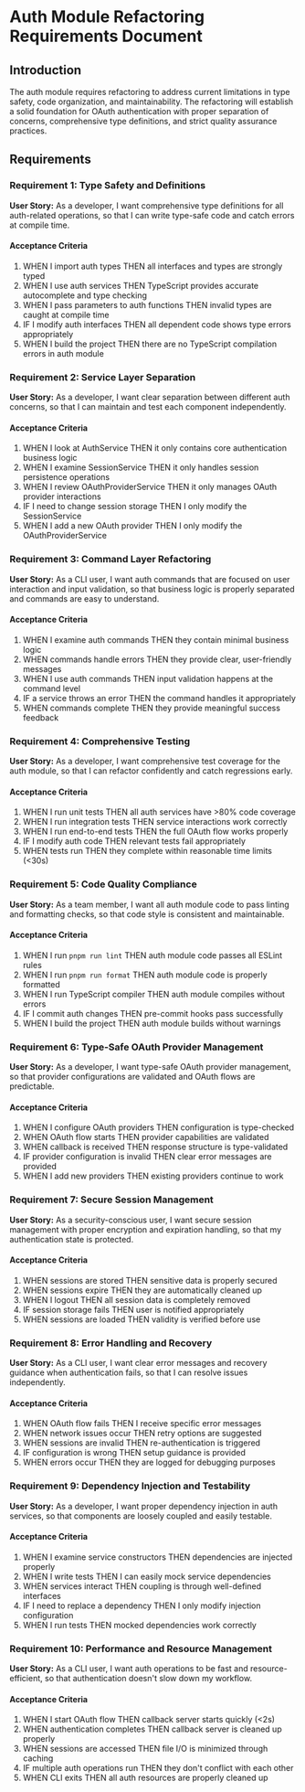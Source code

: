 # Auth Module Refactoring Requirements Document

## Introduction

The auth module requires refactoring to address current limitations in type safety, code organization, and maintainability. The refactoring will establish a solid foundation for OAuth authentication with proper separation of concerns, comprehensive type definitions, and strict quality assurance practices.

## Requirements

### Requirement 1: Type Safety and Definitions

**User Story:** As a developer, I want comprehensive type definitions for all auth-related operations, so that I can write type-safe code and catch errors at compile time.

#### Acceptance Criteria
1. WHEN I import auth types THEN all interfaces and types are strongly typed
2. WHEN I use auth services THEN TypeScript provides accurate autocomplete and type checking
3. WHEN I pass parameters to auth functions THEN invalid types are caught at compile time
4. IF I modify auth interfaces THEN all dependent code shows type errors appropriately
5. WHEN I build the project THEN there are no TypeScript compilation errors in auth module

### Requirement 2: Service Layer Separation

**User Story:** As a developer, I want clear separation between different auth concerns, so that I can maintain and test each component independently.

#### Acceptance Criteria
1. WHEN I look at AuthService THEN it only contains core authentication business logic
2. WHEN I examine SessionService THEN it only handles session persistence operations
3. WHEN I review OAuthProviderService THEN it only manages OAuth provider interactions
4. IF I need to change session storage THEN I only modify the SessionService
5. WHEN I add a new OAuth provider THEN I only modify the OAuthProviderService

### Requirement 3: Command Layer Refactoring

**User Story:** As a CLI user, I want auth commands that are focused on user interaction and input validation, so that business logic is properly separated and commands are easy to understand.

#### Acceptance Criteria
1. WHEN I examine auth commands THEN they contain minimal business logic
2. WHEN commands handle errors THEN they provide clear, user-friendly messages
3. WHEN I use auth commands THEN input validation happens at the command level
4. IF a service throws an error THEN the command handles it appropriately
5. WHEN commands complete THEN they provide meaningful success feedback

### Requirement 4: Comprehensive Testing

**User Story:** As a developer, I want comprehensive test coverage for the auth module, so that I can refactor confidently and catch regressions early.

#### Acceptance Criteria
1. WHEN I run unit tests THEN all auth services have >80% code coverage
2. WHEN I run integration tests THEN service interactions work correctly
3. WHEN I run end-to-end tests THEN the full OAuth flow works properly
4. IF I modify auth code THEN relevant tests fail appropriately
5. WHEN tests run THEN they complete within reasonable time limits (<30s)

### Requirement 5: Code Quality Compliance

**User Story:** As a team member, I want all auth module code to pass linting and formatting checks, so that code style is consistent and maintainable.

#### Acceptance Criteria
1. WHEN I run `pnpm run lint` THEN auth module code passes all ESLint rules
2. WHEN I run `pnpm run format` THEN auth module code is properly formatted
3. WHEN I run TypeScript compiler THEN auth module compiles without errors
4. IF I commit auth changes THEN pre-commit hooks pass successfully
5. WHEN I build the project THEN auth module builds without warnings

### Requirement 6: Type-Safe OAuth Provider Management

**User Story:** As a developer, I want type-safe OAuth provider management, so that provider configurations are validated and OAuth flows are predictable.

#### Acceptance Criteria
1. WHEN I configure OAuth providers THEN configuration is type-checked
2. WHEN OAuth flow starts THEN provider capabilities are validated
3. WHEN callback is received THEN response structure is type-validated
4. IF provider configuration is invalid THEN clear error messages are provided
5. WHEN I add new providers THEN existing providers continue to work

### Requirement 7: Secure Session Management

**User Story:** As a security-conscious user, I want secure session management with proper encryption and expiration handling, so that my authentication state is protected.

#### Acceptance Criteria
1. WHEN sessions are stored THEN sensitive data is properly secured
2. WHEN sessions expire THEN they are automatically cleaned up
3. WHEN I logout THEN all session data is completely removed
4. IF session storage fails THEN user is notified appropriately
5. WHEN sessions are loaded THEN validity is verified before use

### Requirement 8: Error Handling and Recovery

**User Story:** As a CLI user, I want clear error messages and recovery guidance when authentication fails, so that I can resolve issues independently.

#### Acceptance Criteria
1. WHEN OAuth flow fails THEN I receive specific error messages
2. WHEN network issues occur THEN retry options are suggested
3. WHEN sessions are invalid THEN re-authentication is triggered
4. IF configuration is wrong THEN setup guidance is provided
5. WHEN errors occur THEN they are logged for debugging purposes

### Requirement 9: Dependency Injection and Testability

**User Story:** As a developer, I want proper dependency injection in auth services, so that components are loosely coupled and easily testable.

#### Acceptance Criteria
1. WHEN I examine service constructors THEN dependencies are injected properly
2. WHEN I write tests THEN I can easily mock service dependencies
3. WHEN services interact THEN coupling is through well-defined interfaces
4. IF I need to replace a dependency THEN I only modify injection configuration
5. WHEN I run tests THEN mocked dependencies work correctly

### Requirement 10: Performance and Resource Management

**User Story:** As a CLI user, I want auth operations to be fast and resource-efficient, so that authentication doesn't slow down my workflow.

#### Acceptance Criteria
1. WHEN I start OAuth flow THEN callback server starts quickly (<2s)
2. WHEN authentication completes THEN callback server is cleaned up properly
3. WHEN sessions are accessed THEN file I/O is minimized through caching
4. IF multiple auth operations run THEN they don't conflict with each other
5. WHEN CLI exits THEN all auth resources are properly cleaned up